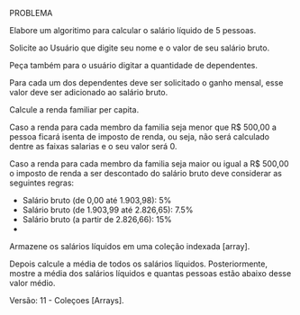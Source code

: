 PROBLEMA

Elabore um algoritimo para calcular o salário líquido de 5 pessoas.

Solicite ao Usuário que digite seu nome e o valor de seu salário bruto.

Peça também para o usuário digitar a quantidade de dependentes.

Para cada um dos dependentes deve ser solicitado o ganho mensal, esse valor deve ser adicionado ao salário bruto.

Calcule a renda familiar per capita.

Caso a renda para cada membro da familia seja menor que R$ 500,00 a pessoa ficará isenta de imposto de renda, ou seja, não será calculado dentre as faixas salarias e o seu valor será 0.

Caso a renda para cada membro da familia seja maior ou igual a R$ 500,00 o imposto de renda a ser descontado do salário bruto deve considerar as seguintes regras: 



* Salário bruto (de 0,00 até 1.903,98): 5%
* Salário bruto (de 1.903,99 até 2.826,65): 7.5%
* Salário bruto (a partir de 2.826,66): 15%
* 
Armazene os salários líquidos em uma coleção indexada [array].

Depois calcule a média de todos os salários líquidos.
Posteriormente, mostre a média dos salários líquidos e quantas pessoas estão abaixo desse valor médio.

Versão: 11 - Coleçoes [Arrays].
